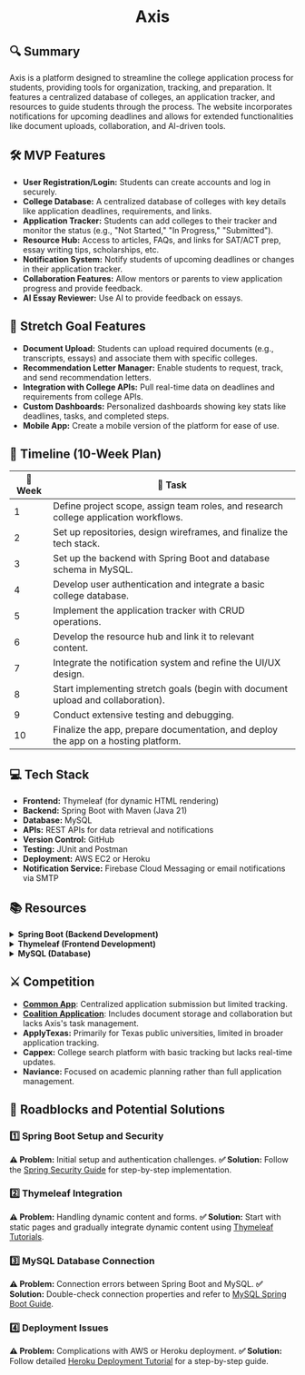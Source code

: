 <h1 align="center">Axis</h1>

## 🔍 Summary
Axis is a platform designed to streamline the college application process for students, providing tools for organization, tracking, and preparation. It features a centralized database of colleges, an application tracker, and resources to guide students through the process. The website incorporates notifications for upcoming deadlines and allows for extended functionalities like document uploads, collaboration, and AI-driven tools.

## 🛠️ MVP Features
- **User Registration/Login:** Students can create accounts and log in securely.
- **College Database:** A centralized database of colleges with key details like application deadlines, requirements, and links.
- **Application Tracker:** Students can add colleges to their tracker and monitor the status (e.g., "Not Started," "In Progress," "Submitted").
- **Resource Hub:** Access to articles, FAQs, and links for SAT/ACT prep, essay writing tips, scholarships, etc.
- **Notification System:** Notify students of upcoming deadlines or changes in their application tracker.
- **Collaboration Features:** Allow mentors or parents to view application progress and provide feedback.
- **AI Essay Reviewer:** Use AI to provide feedback on essays.

## 🚀 Stretch Goal Features
- **Document Upload:** Students can upload required documents (e.g., transcripts, essays) and associate them with specific colleges.
- **Recommendation Letter Manager:** Enable students to request, track, and send recommendation letters.
- **Integration with College APIs:** Pull real-time data on deadlines and requirements from college APIs.
- **Custom Dashboards:** Personalized dashboards showing key stats like deadlines, tasks, and completed steps.
- **Mobile App:** Create a mobile version of the platform for ease of use.

## 📅 Timeline (10-Week Plan)

| 🏁 Week | 📌 Task |
|------|------|
| 1 | Define project scope, assign team roles, and research college application workflows. |
| 2 | Set up repositories, design wireframes, and finalize the tech stack. |
| 3 | Set up the backend with Spring Boot and database schema in MySQL. |
| 4 | Develop user authentication and integrate a basic college database. |
| 5 | Implement the application tracker with CRUD operations. |
| 6 | Develop the resource hub and link it to relevant content. |
| 7 | Integrate the notification system and refine the UI/UX design. |
| 8 | Start implementing stretch goals (begin with document upload and collaboration). |
| 9 | Conduct extensive testing and debugging. |
| 10 | Finalize the app, prepare documentation, and deploy the app on a hosting platform. |

## 💻 Tech Stack
- **Frontend:** Thymeleaf (for dynamic HTML rendering)
- **Backend:** Spring Boot with Maven (Java 21)
- **Database:** MySQL
- **APIs:** REST APIs for data retrieval and notifications
- **Version Control:** GitHub
- **Testing:** JUnit and Postman
- **Deployment:** AWS EC2 or Heroku
- **Notification Service:** Firebase Cloud Messaging or email notifications via SMTP

## 📚 Resources
<details>
  <summary><strong> Spring Boot (Backend Development)</strong></summary>
  <ul>
    <li><a href="https://spring.io/projects/spring-boot">Spring Boot Documentation</a></li>
    <li><a href="https://spring.io/guides">Spring Boot Guides</a></li>
    <li><a href="https://spring.io/guides/gs/securing-web/">Spring Security Guide</a></li>
    <li><a href="https://spring.io/guides/gs/spring-boot">Spring Boot Getting Started Guide</a></li>
  </ul>
</details>

<details>
  <summary><strong> Thymeleaf (Frontend Development)</strong></summary>
  <ul>
    <li><a href="https://www.thymeleaf.org/documentation.html">Thymeleaf Documentation</a></li>
    <li><a href="https://www.baeldung.com/thymeleaf">Thymeleaf Tutorial - Baeldung</a></li>
  </ul>
</details>

<details>
  <summary><strong> MySQL (Database)</strong></summary>
  <ul>
    <li><a href="https://dev.mysql.com/doc/">MySQL Documentation</a></li>
    <li><a href="https://www.w3schools.com/mysql/">MySQL Tutorial - W3Schools</a></li>
  </ul>
</details>

## ⚔️ Competition
- **[ Common App](https://www.commonapp.org/blog/common-app-expands-integration-partnerships)**: Centralized application submission but limited tracking.
- **[Coalition Application](https://partners.commonapp.org/)**: Includes document storage and collaboration but lacks Axis's task management.
- **ApplyTexas:** Primarily for Texas public universities, limited in broader application tracking.
- **Cappex:** College search platform with basic tracking but lacks real-time updates.
- **Naviance:** Focused on academic planning rather than full application management.

## 🚧 Roadblocks and Potential Solutions
### 1️⃣ Spring Boot Setup and Security
**⚠️ Problem:** Initial setup and authentication challenges.
**✅ Solution:** Follow the [Spring Security Guide](https://spring.io/guides/gs/securing-web/) for step-by-step implementation.

### 2️⃣ Thymeleaf Integration
**⚠️ Problem:** Handling dynamic content and forms.
**✅ Solution:** Start with static pages and gradually integrate dynamic content using [Thymeleaf Tutorials](https://www.baeldung.com/thymeleaf).

### 3️⃣ MySQL Database Connection
**⚠️ Problem:** Connection errors between Spring Boot and MySQL.
**✅ Solution:** Double-check connection properties and refer to [MySQL Spring Boot Guide](https://www.baeldung.com/spring-boot-mysql).

### 4️⃣ Deployment Issues
**⚠️ Problem:** Complications with AWS or Heroku deployment.
**✅ Solution:** Follow detailed [Heroku Deployment Tutorial](https://www.baeldung.com/spring-boot-heroku) for a step-by-step guide.
